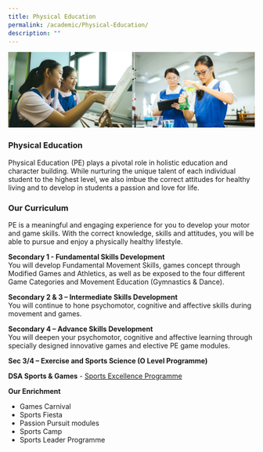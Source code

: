 ```yaml
---
title: Physical Education
permalink: /academic/Physical-Education/
description: ""
---
```

![](/images/01%20Banner%20Photos/02%20subpage%20academic.jpg)

### **Physical Education**

Physical Education (PE) plays a pivotal role in holistic education and character building. While nurturing the unique talent of each individual student to the highest level, we also imbue the correct attitudes for healthy living and to develop in students a passion and love for life.   
  
### **Our Curriculum**  
  
PE is a meaningful and engaging experience for you to develop your motor and game skills. With the correct knowledge, skills and attitudes, you will be able to pursue and enjoy a physically healthy lifestyle.   
  
**Secondary 1 - Fundamental Skills Development**<br>You will develop Fundamental Movement Skills, games concept through Modified Games and Athletics, as well as be exposed to the four different Game Categories and Movement Education (Gymnastics & Dance).

**Secondary 2 & 3 – Intermediate Skills Development**<br>You will continue to hone psychomotor, cognitive and affective skills during movement and games.  
  
**Secondary 4 – Advance Skills Development**<br>You will deepen your psychomotor, cognitive and affective learning through specially designed innovative games and elective PE game modules.  
  
**Sec 3/4 – Exercise and Sports Science (O Level Programme)**  
  
**DSA Sports & Games** - [Sports Excellence Programme](https://chijstnicholasgirls.moe.edu.sg/flagship-programmes/talent-development/sports-excellence-programme)  


**Our Enrichment**  
*   Games Carnival
*   Sports Fiesta
*   Passion Pursuit modules
*   Sports Camp
*   Sports Leader Programme